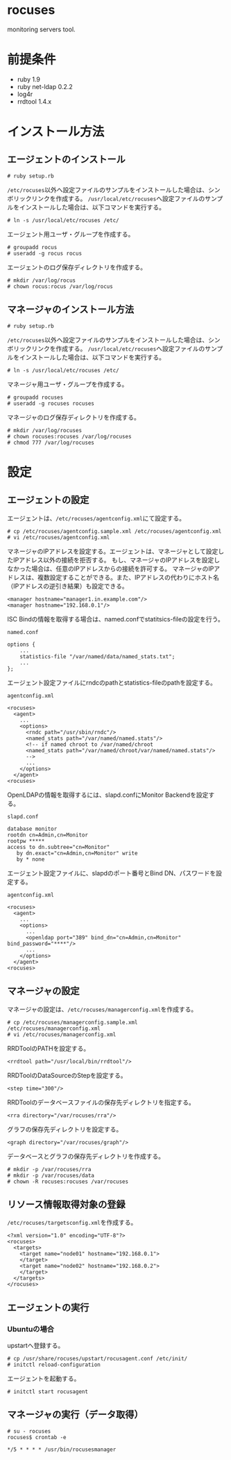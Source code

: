 rocuses
=======

monitoring servers tool.

# 前提条件

* ruby 1.9
* ruby net-ldap 0.2.2
* log4r
* rrdtool 1.4.x

# インストール方法
## エージェントのインストール

    # ruby setup.rb

`/etc/rocuses`以外へ設定ファイルのサンプルをインストールした場合は、シンボリックリンクを作成する。
`/usr/local/etc/rocuses`へ設定ファイルのサンプルをインストールした場合は、以下コマンドを実行する。

    # ln -s /usr/local/etc/rocuses /etc/

エージェント用ユーザ・グループを作成する。

    # groupadd rocus
    # useradd -g rocus rocus

エージェントのログ保存ディレクトリを作成する。

    # mkdir /var/log/rocus
    # chown rocus:rocus /var/log/rocus

## マネージャのインストール方法

    # ruby setup.rb

`/etc/rocuses`以外へ設定ファイルのサンプルをインストールした場合は、シンボリックリンクを作成する。
`/usr/local/etc/rocuses`へ設定ファイルのサンプルをインストールした場合は、以下コマンドを実行する。

    # ln -s /usr/local/etc/rocuses /etc/

マネージャ用ユーザ・グループを作成する。

    # groupadd rocuses
    # useradd -g rocuses rocuses

マネージャのログ保存ディレクトリを作成する。

    # mkdir /var/log/rocuses
	# chown rocuses:rocuses /var/log/rocuses
    # chmod 777 /var/log/rocuses

# 設定
## エージェントの設定
エージェントは、`/etc/rocuses/agentconfig.xml`にて設定する。

    # cp /etc/rocuses/agentconfig.sample.xml /etc/rocuses/agentconfig.xml
    # vi /etc/rocuses/agentconfig.xml

マネージャのIPアドレスを設定する。エージェントは、マネージャとして設定したIPアドレス以外の接続を拒否する。
もし、マネージャのIPアドレスを設定しなかった場合は、任意のIPアドレスからの接続を許可する。
マネージャのIPアドレスは、複数設定することができる。また、IPアドレスの代わりにホスト名（IPアドレスの逆引き結果）も設定できる。

    <manager hostname="manager1.in.example.com"/>
    <manager hostname="192.168.0.1"/>

ISC Bindの情報を取得する場合は、named.confでstatitsics-fileの設定を行う。

    named.conf

    options {
        ...
        statistics-file "/var/named/data/named_stats.txt";
        ...
    };
  
エージェント設定ファイルにrndcのpathとstatistics-fileのpathを設定する。

    agentconfig.xml

    <rocuses>
      <agent>
        ...
        <options>
          <rndc path="/usr/sbin/rndc"/>
          <named_stats path="/var/named/named.stats"/>
          <!-- if named chroot to /var/named/chroot 
          <named_stats path="/var/named/chroot/var/named/named.stats"/>
          -->
          ...
        </options>
      </agent>
    <rocuses>     

OpenLDAPの情報を取得するには、slapd.confにMonitor Backendを設定する。

    slapd.conf

    database monitor
    rootdn cn=Admin,cn=Monitor
    rootpw *****
    access to dn.subtree="cn=Monitor"
	   by dn.exact="cn=Admin,cn=Monitor" write
	   by * none


エージェント設定ファイルに、slapdのポート番号とBind DN、パスワードを設定する。

    agentconfig.xml

    <rocuses>
      <agent>
        ...
        <options>
          ...
          <openldap port="389" bind_dn="cn=Admin,cn=Monitor" bind_password="****"/>
          ...
        </options>
      </agent>
    <rocuses>     

## マネージャの設定
マネージャの設定は、`/etc/rocuses/managerconfig.xml`を作成する。

    # cp /etc/rocuses/managerconfig.sample.xml /etc/rocuses/managerconfig.xml
    # vi /etc/rocuses/managerconfig.xml

RRDToolのPATHを設定する。

    <rrdtool path="/usr/local/bin/rrdtool"/>

RRDToolのDataSourceのStepを設定する。

    <step time="300"/>

RRDToolのデータベースファイルの保存先ディレクトリを指定する。

    <rra directory="/var/rocuses/rra"/>

グラフの保存先ディレクトリを設定する。

    <graph directory="/var/rocuses/graph"/>

データベースとグラフの保存先ディレクトリを作成する。

    # mkdir -p /var/rocuses/rra
    # mkdir -p /var/rocuses/data
    # chown -R rocuses:rocuses /var/rocuses

## リソース情報取得対象の登録

`/etc/rocuses/targetsconfig.xml`を作成する。

    <?xml version="1.0" encoding="UTF-8"?>
    <rocuses>
      <targets>
        <target name="node01" hostname="192.168.0.1">
        </target>
        <target name="node02" hostname="192.168.0.2">
        </target>
      </targets>
    </rocuses>


## エージェントの実行
### Ubuntuの場合

upstartへ登録する。

    # cp /usr/share/rocuses/upstart/rocusagent.conf /etc/init/
    # initctl reload-configuration

エージェントを起動する。

    # initctl start rocusagent

## マネージャの実行（データ取得）

    # su - rocuses
    rocuses$ crontab -e
    
    */5 * * * * /usr/bin/rocusesmanager

